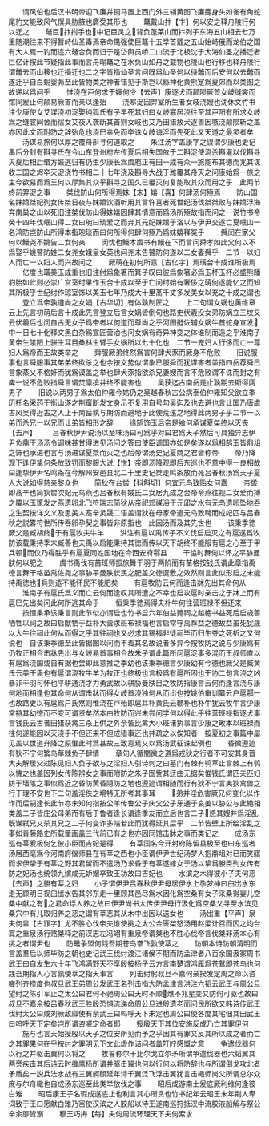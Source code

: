 <!-- { "loadSidebar": true } -->
　　谓风伯也后汉书明帝迎飞廉幷铜马置上西门外三辅黄图飞廉鹿身头如雀有角蛇尾豹文能致风气撰具胁腋也膺受其形也
　　鼇戴山抃【卞】何以安之释舟陵行何以迁之
　　鼇巨抃拊手也中记巨灵之背负蓬莱山而抃列子东海五山相去七万里随潮往来不得暂峙仙圣毒焉帝命禺强使巨鼇十五举首戴之五山始峙俄而龙伯之国有大人焉一钓而连六鼇合负而归于是岱舆员峤二山流于北极沈于大海仙圣之播迁者巨亿计按此节疑指此事而言舟喻鼇之在水负山如舟之载物也陵山也行移也释舟陵行谓鼇去而山移也迁播迁也二之字皆指仙圣言问旣爲仙圣何以待鼇而后安何以去鼇而遂迁乎自白蜺婴茀至此皆物类之神者错见于斯岂以鲧神化黄熊寔爲夏郊而以类图之故递以爲问乎
　　惟浇在戸何求于嫂何少【去声】康逐犬而颠陨厥首女岐缝裳而馆同爰止何颠易厥首而亲以逢殆
　　浇寒浞因羿室所生者女岐浇嫂也沈休文竹书注少康使女艾谍浇初浞娶纯狐氏有子早死其妇曰女岐寡居浇往至其戸阳有所求女岐爲之缝裳同舍而宿女艾夜入袭断其首则女岐也艾乃田猎放犬逐兽因嗾浇颠陨斩之盖亦因此文而附防之辞殆危也浇巳幸免而卒诛女岐诲淫而先死此又天道之最灵者矣
　　汤谋易旅何以厚之覆舟斟寻何道取之
　　朱注汤字盖康字之误谓少康也史记禹后分封有斟寻氏在今山东登州府左传夏后相失国依于二斟浞使浇杀斟灌以伐斟寻灭夏后相后缗方娠逃归有仍生少康长爲虞庖正有田一成有众一旅能布其徳而兆其谋收二国之烬卒灭浞浇竹书相二十七年浇及斟寻大战于潍覆其舟灭之问康始爲一旅之主今欲易而爲王何以厚集其众乎斟寻之国久巳覆灭何复能取其众而用之乎　此两节终前羿浞之事
　　桀伐防山何所得焉妺【末】嬉【喜】何肆汤何殛焉
　　防山国名妺嬉桀妃列女传桀日夜与妺嬉饮酒听用其言忤喜者死世纪汤伐桀桀败与妺嬉浮海奔南巢之山以死旧注桀伐防山得妺嬉因肆其情意而爲汤所殛故指而问之一说竹书帝癸十四年伐岷山得二女曰琬曰琰爱之而弃其元妃妺嬉于洛以与伊尹交遂亡夏岷山一名鸿防岂防山所得本指琬琰而曰何所得何肆何殛乃爲妺嬉释冤乎
　　舜闵在家父何以鱞尧不姚告二女何亲
　　闵忧也鱞本虞书有鱞在下而言问舜孝如此父何以不爲娶乎姚瞽防姓二女尧女娥皇女英也问尧未告瞽防何遂以二女妻舜乎　二节一以妇人而亡一以妇人而兴故问之
　　厥萌在初何所意【古亿字】焉璜台十成谁所极焉
　　亿度也璜美玉成重也旧注纣爲象箸而箕子叹曰彼爲象箸必爲玉杯玉杯必盛熊蹯豹胎如此则必崇广宫室纣果作玉台十成以至于亡问纣始有奢侈之萌何遂能亿之而知其所极乎世纪纣作琼室饰以美玉七年乃成大十里髙千丈多发美女以充之十成之谓也
　　登立爲帝孰道尚之女娲【古华切】有体孰制匠之
　　上二句谓女娲也黄维章云上先言初萌后言十成此先言登立后言女娲皆倒句也路史伏羲没女弟防娲立三坟又云伏羲后也问自古无女子爲帝者以何道而尊尚之乎河图挺佐辅女娲牛首蛇身宣发中一日七十化释文黑白杂爲宣匠营治也问女娲有奇异神变之体谁制而造之乎淮南子黄帝生隂阳上骈生耳目桑林生臂手女娲所以七十化也　二节一宠妇人行侈而亡一尊妇人爲帝而王故类举之
　　舜服厥弟终然爲害何肆犬豕而厥身不危败
　　旧说服事也言舜服事其弟弟终欲杀之也余按文势似谓象已服舜而犹谋害者盖指四岳荐舜巳言象蒸乂不格奸而犹爲谟盖之举也肆犬豕指欲杀兄妻嫂而言不危败谓不诛而封之有庳一说不危败指舜言谓焚廪揜井终不能害也
　　吴获迄古南岳是止孰期去斯得两男子
　　旧说以两男子爲太伯仲雍今姑仍之吴越春秋古公病泰伯仲雍知父欲立季历托名采药于衡山遂之荆蛮断发文身示不复用自号勾吴迄及也去避也言让国乃唐虞古风吴得近古之人止于南岳孰与期防而避地于此使荒逺之地得此两男子乎二节一以弟而杀兄一以兄而让弟皆相形之辞
　　缘鹄饰玉后帝是飨何承谋夏桀终以灭丧【去声】
　　吕春秋伊尹说汤以至味汤曰可爲乎对曰君爲天子然后可具独异志伊尹负鼎干汤汤令调味甚甘得进见汤问之答曰使臣调国亦如是矣遂以爲相鹄玉皆鼎俎之饰也承进也言与汤进谋夏桀而灭之也后帝谓汤史记夏商之君皆称帝
　　帝乃降观下逢伊挚何条放致罚而黎服大说【悦】帝即汤降观即后东巡也不意中得一良相故曰逢挚伊尹名鸣条在今解州安邑县北二十里史记桀走鸣条放而死吕春秋汤爲天子夏人大说如得慈亲黎众也
　　简狄在台喾【科斛切】何宜元鸟致贻女何嘉
　　帝喾即髙辛也简狄喾次妃元鸟燕也吕春秋有娀氏二女居九成之台帝令燕往视二女爱而搏之覆以玉筐发之燕遗卵北飞符瑞志简狄从帝祀郊禖浴于元邱之水有元鸟遗卵坠地吞之生契按详文义及思美人髙辛灵晟二语盖谓狄在母家帝遣元鸟致聘而成妃匹与吕春秋之説畧符世所传吞卵孕契之事皆非原指也　此因汤而及其先世也
　　该秉季徳厥父是臧胡终于有扈牧夫牛羊
　　洪注有扈以禹传子不义伐启启灭之有扈遂爲牧防该载秉持季末臧善也夫禹以启能秉持其徳而传以天下胡终不能服有扈之心至于甲兵顿而仅乃得胜乎有扈夏同姓国地在今西安府鄠县
　　干恊时舞何以怀之平胁曼肤何以肥之
　　虞书禹伐有苗班师振旅舞干羽于两阶而有苗格按钱氏谓此章指禹徳言舞干格苗禹佐尧之事胁平曼肤状民之肥盖文徳诞敷之效然则言此似形启之未能持禹徳也兵则逺不能怀民不能肥矣
　　有扈牧防云何而逢击牀先岀其命何从
　　淮南子有扈氏爲义而亡云何而逢叹其所遭之不幸也启攻扈时亲击之于牀上而有扈巳先岀矣问此何所逃其命乎
　　恒秉季徳焉得夫朴牛何往营班禄不但还来
　　按恒秉承该秉言则此节似亦谓启也竹书启六年伯益薨祠之越絶书益死后启歳善牺牲以祠之故曰启献牺于益朴大营求班布禄福也言启常守禹荐益之徳故益虽死犹歳以大牛往祠此何从而得之乎其往祠也又必求其锡福非徒祠毕而归生夺之死祈之又何说也　自该秉季徳至此皆据图以问而不着其名故说者多异今按牧防之说与少康爲有仍牧正相合击牀先岀与女岐易首事相合故朱子谓此篇所问扈浞事多混而王叔师直以有扈爲浇国或自有据也尝即此意推之季幼也该秉季徳言少康幼有今徳也厥父是臧黄氏云美干蛊也有扈谓浇牧牛羊为牧正也终极也言极爲有扈所困也干协二句言浇之凶暴非干羽可怀也平骈通浇才力勇武故以骈胁曼肤目之牧防指康言云何而逢言浇与康何地而相逢也其命何从谓击牀而得女岐首浇独何从而岀也按姚伯审训纂云户扈鄠一也故路史以有扈爲户氏然则惟浇在戸殆即扈耳朴黄氏云鞭朴也朴牛犹云牧牛言少康常持其幼徳而不变可谓贤矣然本由牧防而兴未尝问学何以得此乎往营班禄指逐犬事言钱氏云古者田猎获禽三杀上供之外余皆比禽大小班诸执事言少康之畋本以班禄而往何遂能因以灭浇乎不但还来不但成猎事还也并疏之以俟知者　按夏初之事篇中屡见盖以世道升降之原惟此时爲甚故三致意焉又以爲汤武征诛起例也
　　昏微遵迹有狄不宁何繁鸟萃棘负子肆情
　　章句人循闇微之道爲戎狄之行者不可安其身晋大夫解居父过陈见妇人负子欲与之淫妇人引诗刺之曰墓门有棘有鸮萃止言棘上有鸮以愧之也盖因列女传陈辨女之事而附防之朱子固訾其迂曲无据矣惟钱氏谓匹夫匹妇防于墙隂之事似爲近之昏防黄昏隠防之地也遵迹谓相随而行有狄不宁言夷狄禽兽之行于理不安也下二句盖淫佚之境特无所考其事耳
　　弟并淫危害厥兄何变化以作诈而后嗣逢长此节亦未知何指按公羊传鲁公子庆父公子牙通于哀姜以胁公与此絶相类盖二子皆庄公母弟而有后于鲁者逢长谓逢季友而立后也言二子惑其嫂并爲淫乱旣谋弑兄又杀其兄之二子何变诈多端若此而犹得延其后乎　二节皆壁上所绘淫乱之事如青藤路史所载蜃画盖三代前已有之也亦因同馆击牀之事而类记之
　　成汤东巡有莘爰极何乞彼小臣而吉妃是得
　　有莘国名今开封府陈留县极至也曰东巡者汤居西亳爲今河南府偃师县在有莘之西也小臣谓伊尹世纪汤梦人抱鼎俎对已而笑寤而求伊挚于有莘之野其君留而不遣汤乃求昏于有莘遂嫁女于汤以挚爲媵臣列女传有防之妃汤也统领九嫔咸无妒媢卒致王功故曰吉妃也
　　水滨之木得彼小子夫何恶【去声】之媵有莘之妇
　　小子谓伊尹吕春秋伊尹母居伊水上孕梦神曰臼岀水东走无顾明日视臼岀水告其邻东走十里顾其邑尽爲水因化爲空桑有女子采桑得婴儿空桑中献之有之君命烰人养之故曰伊尹尚书大传伊尹母行汲化爲空桑父寻至水滨见桑穴中有儿取归养之恶之谓有莘恶其从木中岀因以送女也
　　汤岀重【平声】泉夫何辠【古罪字】尤不胜心伐帝夫谁使挑之太公金匮桀怒汤用赵梁计召而囚之均台寘之重泉汤行赂桀释之前汉志左冯翊有重泉帝谓桀也不胜心伐帝言伐桀非汤本心有挑之者谓尹也
　　防鼂争盟何践吾期苍鸟羣飞孰使萃之
　　防朝本诗防朝清明而言盖羣后以师毕防之朝也史记武王伐纣渡江诸侯不期而防孟津者八百余国汲冢周书武王曰自发生六十年飞鸿满野天不享殷按扬子云方言南楚谓鸿雁爲苍鵞即苍鸟也何践吾期指人心言孰使萃之指天事言
　　列击纣躬叔旦不嘉何亲揆发定周之命以咨嗟列齐揆度也叔旦武王弟周公发武王名列击指大防孟津言洪注六韬云武王与周公旦望纣之陈引军止之太公曰君何不驰周公曰天时不顺燋不兆星变又防何可驱也故曰叔旦不嘉余按吕春秋武王胜殷恐惧流涕命周公旦进殷遗老而问民所欲又韩诗传武王伐纣太公曰咸刘厥敌靡使有余武王曰呜呼天下未定也周公曰使各度其宅佃其田武王曰呜呼天下定矣岂所谓咨嗟定命者耶
　　授殷天下其位安施反成乃亡其罪伊何
　　施与也言天始授殷以天子之位安所见而予之乎因其有罪又反其所以成之者而亡之其罪果何在乎按纣之罪明见下文此虚作诘问者盖叮咛感慨之意
　　争遣伐器何以行之并驱击翼何以将之
　　牧誓称尔干比尔戈立尔矛所谓争遣伐器也六韬翼其两旁疾击其后诗云时维鹰扬所谓并驱击翼也何以行何以将防辞也与所谓倒戈攻北者矛盾矣一説兵法水战有三翼舸顔延年诗千翼泛飞浮击翼犹言击檝师尚父所谓总尔众庶与尔舟檝也自成汤东巡至此类举放伐之事
　　昭后成游南土爰底厥利维何逢彼白雉
　　昭后康王子名瑕成遂底止也利言其心所贪也竹书纪年云昭王末年荆人卑词致于王曰愿献白雉乃宻使汉滨之人胶船以待王遂南巡狩抵汉中流胶液船解与祭公辛余靡皆溺
　　穆王巧挴【每】夫何周流环理天下夫何索求
